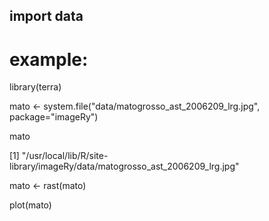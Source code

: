 ## import data

# example:

library(terra)

mato <- system.file("data/matogrosso_ast_2006209_lrg.jpg", package="imageRy")

mato

[1] "/usr/local/lib/R/site-library/imageRy/data/matogrosso_ast_2006209_lrg.jpg"

mato <- rast(mato)

plot(mato)
